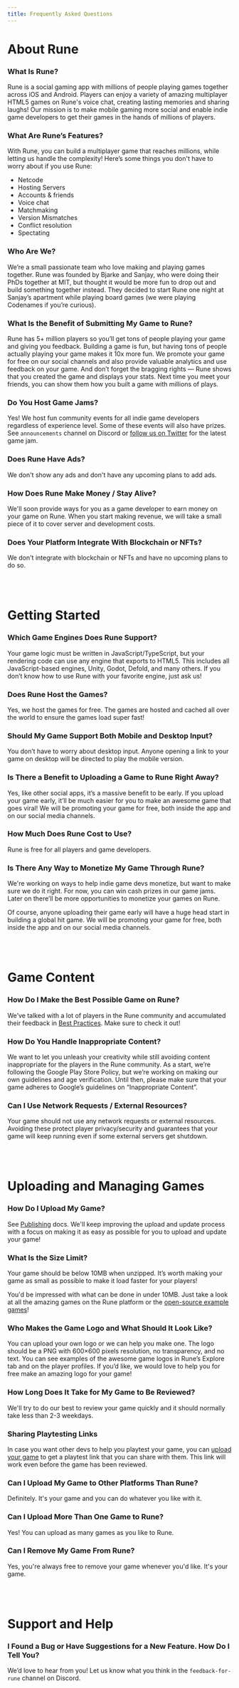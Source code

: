 ```yaml
---
title: Frequently Asked Questions
---
```


# About Rune

### What Is Rune?

Rune is a social gaming app with millions of people playing games together across iOS and Android. Players can enjoy a variety of amazing multiplayer HTML5 games on Rune's voice chat, creating lasting memories and sharing laughs! Our mission is to make mobile gaming more social and enable indie game developers to get their games in the hands of millions of players.

### What Are Rune’s Features?

With Rune, you can build a multiplayer game that reaches millions, while letting us handle the complexity! Here’s some things you don't have to worry about if you use Rune:

- Netcode
- Hosting Servers
- Accounts & friends
- Voice chat
- Matchmaking
- Version Mismatches
- Conflict resolution
- Spectating

### Who Are We?

We’re a small passionate team who love making and playing games together. Rune was founded by Bjarke and Sanjay, who were doing their PhDs together at MIT, but thought it would be more fun to drop out and build something together instead. They decided to start Rune one night at Sanjay’s apartment while playing board games (we were playing Codenames if you’re curious).

### What Is the Benefit of Submitting My Game to Rune?

Rune has 5+ million players so you’ll get tons of people playing your game and giving you feedback. Building a game is fun, but having tons of people actually playing your game makes it 10x more fun. We promote your game for free on our social channels and also provide valuable analytics and use feedback on your game. And don’t forget the bragging rights — Rune shows that you created the game and displays your stats. Next time you meet your friends, you can show them how you built a game with millions of plays.

### Do You Host Game Jams?

Yes! We host fun community events for all indie game developers regardless of experience level. Some of these events will also have prizes. See `announcements` channel on Discord or [follow us on Twitter](https://twitter.com/joinrune) for the latest game jam.

### Does Rune Have Ads?

We don't show any ads and don't have any upcoming plans to add ads.

### How Does Rune Make Money / Stay Alive?

We'll soon provide ways for you as a game developer to earn money on your game on Rune. When you start making revenue, we will take a small piece of it to cover server and development costs.

### Does Your Platform Integrate With Blockchain or NFTs?

We don't integrate with blockchain or NFTs and have no upcoming plans to do so.

<br />
<br />

# Getting Started

### Which Game Engines Does Rune Support?

Your game logic must be written in JavaScript/TypeScript, but your rendering code can use any engine that exports to HTML5. This includes all JavaScript-based engines, Unity, Godot, Defold, and many others. If you don’t know how to use Rune with your favorite engine, just ask us!

### Does Rune Host the Games?

Yes, we host the games for free. The games are hosted and cached all over the world to ensure the games load super fast!

### Should My Game Support Both Mobile and Desktop Input?

You don’t have to worry about desktop input. Anyone opening a link to your game on desktop will be directed to play the mobile version.

### Is There a Benefit to Uploading a Game to Rune Right Away?

Yes, like other social apps, it’s a massive benefit to be early. If you upload your game early, it’ll be much easier for you to make an awesome game that goes viral! We will be promoting your game for free, both inside the app and on our social media channels.

### How Much Does Rune Cost to Use?

Rune is free for all players and game developers.

### Is There Any Way to Monetize My Game Through Rune?

We're working on ways to help indie game devs monetize, but want to make sure we do it right. For now, you can win cash prizes in our game jams. Later on there’ll be more opportunities to monetize your games on Rune.

Of course, anyone uploading their game early will have a huge head start in building a global hit game. We will be promoting your game for free, both inside the app and on our social media channels.

<br />
<br />

# Game Content

### How Do I Make the Best Possible Game on Rune?

We’ve talked with a lot of players in the Rune community and accumulated their feedback in [Best Practices](/docs/publishing/best-practices). Make sure to check it out!

### How Do You Handle Inappropriate Content?

We want to let you unleash your creativity while still avoiding content inappropriate for the players in the Rune community. As a start, we’re following the Google Play Store Policy, but we’re working on making our own guidelines and age verification. Until then, please make sure that your game adheres to Google’s guidelines on “Inappropriate Content”.

### Can I Use Network Requests / External Resources?

Your game should not use any network requests or external resources. Avoiding these protect player privacy/security and guarantees that your game will keep running even if some external servers get shutdown.

<br />
<br />

# Uploading and Managing Games

### How Do I Upload My Game?

See [Publishing](/docs/publishing/publishing-your-game) docs. We'll keep improving the upload and update process with a focus on making it as easy as possible for you to upload and update your game!

### What Is the Size Limit?

Your game should be below 10MB when unzipped. It’s worth making your game as small as possible to make it load faster for your players!

You'd be impressed with what can be done in under 10MB. Just take a look at all the amazing games on the Rune platform or the
[open-source example games](/docs/examples)!

### Who Makes the Game Logo and What Should It Look Like?

You can upload your own logo or we can help you make one. The logo should be a PNG with 600×600 pixels resolution, no transparency, and no text. You can see examples of the awesome game logos in Rune’s Explore tab and on the player profiles. If you’d like, we would love to help you for free make an amazing logo for your game!

### How Long Does It Take for My Game to Be Reviewed?

We'll try to do our best to review your game quickly and it should normally take less than 2-3 weekdays.

### Sharing Playtesting Links

In case you want other devs to help you playtest your game, you can [upload your game](/docs/publishing/publishing-your-game) to get a playtest link that you can share with them. This link will work even before the game has been reviewed.

### Can I Upload My Game to Other Platforms Than Rune?

Definitely. It's your game and you can do whatever you like with it.

### Can I Upload More Than One Game to Rune?

Yes! You can upload as many games as you like to Rune.

### Can I Remove My Game From Rune?

Yes, you're always free to remove your game whenever you'd like. It's your game.

<br />
<br />

# Support and Help

### I Found a Bug or Have Suggestions for a New Feature. How Do I Tell You?

We’d love to hear from you! Let us know what you think in the `feedback-for-rune` channel on Discord.
